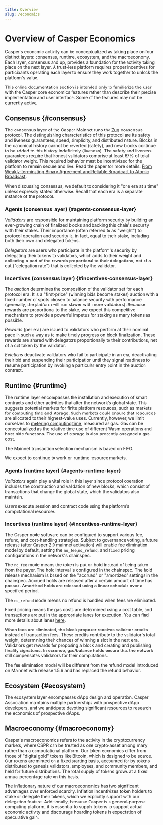 ```yaml
---
title: Overview
slug: /economics
---
```


# Overview of Casper Economics

Casper's economic activity can be conceptualized as taking place on four distinct layers: consensus, runtime, ecosystem, and the macroeconomy. Each layer, consensus and up, provides a foundation for the activity taking place on the next layer. A trust-less platform requires proper incentives for participants operating each layer to ensure they work together to unlock the platform's value.

This online documentation section is intended only to familiarize the user with the Casper core economics features rather than describe their precise implementation and user interface. Some of the features may not be currently active.

## Consensus {#consensus}

The consensus layer of the Casper Mainnet runs the [Zug](../design/zug.md) consensus protocol. The distinguishing characteristics of this protocol are its safety and liveness guarantees, speed, simplicity, and distributed nature. Blocks in the canonical history cannot be reverted (safety), and new blocks continue to be added to this history indefinitely (liveness). The safety and liveness guarantees require that honest validators comprise at least 67% of total validator weight. This required behavior must be incentivized for the platform to remain secure and live. Read the paper for more details: [From Weakly-terminating Binary Agreement and Reliable Broadcast to Atomic Broadcast](https://arxiv.org/abs/2205.06314).

When discussing consensus, we default to considering it "one era at a time" unless expressly stated otherwise. Recall that each era is a separate instance of the protocol.

### Agents (consensus layer) {#agents-consensus-layer}

_Validators_ are responsible for maintaining platform security by building an ever-growing chain of finalized blocks and backing this chain's security with their stakes. Their importance (often referred to as "weight") to protocol operation and security is, in fact, equal to their stake, including both their own and delegated tokens.

_Delegators_ are users who participate in the platform's security by delegating their tokens to validators, which adds to their weight and collecting a part of the rewards proportional to their delegations, net of a cut ("delegation rate") that is collected by the validator.

### Incentives (consensus layer) {#incentives-consensus-layer}

The _auction_ determines the composition of the validator set for each protocol era. It is a "first-price" (winning bids become stakes) auction with a fixed number of spots chosen to balance security with performance (generally, the platform will run slower with more validators). Because rewards are proportional to the stake, we expect this competitive mechanism to provide a powerful impetus for staking as many tokens as possible.

_Rewards_ (per era) are issued to validators who perform at their nominal pace in such a way as to make timely progress on block finalization. These rewards are shared with delegators proportionally to their contributions, net of a cut taken by the validator.

_Evictions_ deactivate validators who fail to participate in an era, deactivating their bid and suspending their participation until they signal readiness to resume participation by invoking a particular entry point in the auction contract.

## Runtime {#runtime}

The runtime layer encompasses the installation and execution of smart contracts and other activities that alter the network's global state. This suggests potential markets for finite platform resources, such as markets for computing time and storage. Such markets could ensure that resources are allocated to their highest-value uses. Currently, however, we limit ourselves to [metering computing time](../design/casper-design.md#execution-semantics-gas), measured as gas. Gas can be conceptualized as the relative time use of different Wasm operations and host-side functions. The use of storage is also presently assigned a gas cost.

The Mainnet transaction selection mechanism is based on FIFO.

We expect to continue to work on runtime resource markets.

### Agents (runtime layer) {#agents-runtime-layer}

_Validators_ again play a vital role in this layer since protocol operation includes the construction and validation of new blocks, which consist of transactions that change the global state, which the validators also maintain.

_Users_ execute session and contract code using the platform's computational resources

### Incentives (runtime layer) {#incentives-runtime-layer}

The Casper node software can be configured to support various fee, refund, and cost-handling strategies. Subject to governance voting, a future release (after Casper 2.0 mainnet activation) will enable fee elimination model by default, setting the `no_fee`,`no_refund`, and `fixed` pricing configurations in the network's chainspec.

The `no_fee` mode means the token is put on hold instead of being taken from the payer. The hold interval is configured in the chainspec. The hold release mechanism is based on the "accrued" or "amortized" settings in the chainspec. Accrued holds are released after a certain amount of time has passed. Amortized holds are released using a linear schedule over a specified period.

The `no_refund` mode means no refund is handled when fees are eliminated.

Fixed pricing means the gas costs are determined using a cost table, and transactions are put in the appropriate lanes for execution. You can find more details about lanes [here](./runtime.md#lanes-lanes).

When fees are eliminated, the block proposer receives validator credits instead of transaction fees. These credits contribute to the validator's total weight, determining their chances of winning a slot in the next era. Validators get rewards for proposing a block and creating and publishing finality signatures. In essence, gas/balance holds ensure that the network still compensates validators for their computations.

The fee elimination model will be different from the refund model introduced on Mainnet with release 1.5.6 and has replaced the refund behavior.

## Ecosystem {#ecosystem}

The ecosystem layer encompasses dApp design and operation. Casper Association maintains multiple partnerships with prospective dApp developers, and we anticipate devoting significant resources to research the economics of prospective dApps.

## Macroeconomy {#macroeconomy}

Casper's macroeconomics refers to the activity in the cryptocurrency markets, where CSPR can be treated as one crypto-asset among many rather than a computational platform. Our token economics differ from those of "digital gold" tokens like Bitcoin, which is designed to be scarce. Our tokens are minted on a fixed starting basis, accounted for by tokens distributed to genesis validators, employees, and community members, and held for future distributions. The total supply of tokens grows at a fixed annual percentage rate on this basis.

The inflationary nature of our macroeconomics has two significant advantages over enforced scarcity. Inflation incentivizes token holders to stake or delegate their tokens, which we explicitly support with our delegation feature. Additionally, because Casper is a general-purpose computing platform, it is essential to supply tokens to support actual economic activity and discourage hoarding tokens in expectation of speculative gain.
